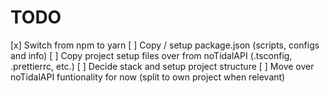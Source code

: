 # TODO

[x] Switch from npm to yarn
[ ] Copy / setup package.json (scripts, configs and info)
[ ] Copy project setup files over from noTidalAPI (.tsconfig, .prettierrc, etc.)
[ ] Decide stack and setup project structure
[ ] Move over noTidalAPI funtionality for now (split to own project when relevant)
